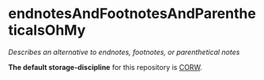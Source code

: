endnotesAndFootnotesAndParentheticalsOhMy
=========================================

_Describes an alternative to endnotes, footnotes, or parenthetical notes_

**The default storage-discipline** for this repository is
[CORW](https://github.com/dmparrishphd/repos/blob/main/Files/CORW/0/conventions.md#storageDiscipline).

